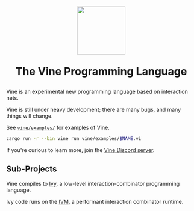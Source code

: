 <h1 align="center">
  <img src="https://vine.dev/favicon-1024.png" width="128" align="center">
  <p>The Vine Programming Language</p>
</h1>

Vine is an experimental new programming language based on interaction nets.

Vine is still under heavy development; there are many bugs, and many things will change.

See [`vine/examples/`](./vine/examples/) for examples of Vine.

```sh
cargo run -r --bin vine run vine/examples/$NAME.vi
```

If you're curious to learn more, join the [Vine Discord server](https://discord.gg/bgUPV8KjDv).

## Sub-Projects

Vine compiles to [Ivy](./ivy/), a low-level interaction-combinator programming language.

Ivy code runs on the [IVM](./ivm/), a performant interaction combinator runtime.
